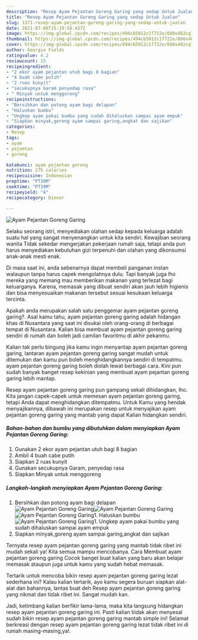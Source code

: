 ```yaml
---
description: "Resep Ayam Pejantan Goreng Garing yang sedap Untuk Jualan"
title: "Resep Ayam Pejantan Goreng Garing yang sedap Untuk Jualan"
slug: 1371-resep-ayam-pejantan-goreng-garing-yang-sedap-untuk-jualan
date: 2021-07-06T15:19:58.437Z
image: https://img-global.cpcdn.com/recipes/494cb5912c1f722e/680x482cq70/ayam-pejantan-goreng-garing-foto-resep-utama.jpg
thumbnail: https://img-global.cpcdn.com/recipes/494cb5912c1f722e/680x482cq70/ayam-pejantan-goreng-garing-foto-resep-utama.jpg
cover: https://img-global.cpcdn.com/recipes/494cb5912c1f722e/680x482cq70/ayam-pejantan-goreng-garing-foto-resep-utama.jpg
author: Georgie Fields
ratingvalue: 4.2
reviewcount: 15
recipeingredient:
- "2 ekor ayam pejantan utuh bagi 8 bagian"
- "4 buah cabe putih"
- "2 ruas kunyit"
- "secukupnya Garam penyedap rasa"
- " Minyak untuk menggoreng"
recipeinstructions:
- "Bersihkan dan potong ayam bagi delapan"
- "Haluskan bumbu"
- "Ungkep ayam pakai bumbu yang sudah dihaluskan sampai ayam empuk"
- "Siapkan minyak,goreng ayam sampai garing,angkat dan sajikan"
categories:
- Resep
tags:
- ayam
- pejantan
- goreng

katakunci: ayam pejantan goreng 
nutrition: 275 calories
recipecuisine: Indonesian
preptime: "PT39M"
cooktime: "PT39M"
recipeyield: "4"
recipecategory: Dinner

---
```



![Ayam Pejantan Goreng Garing](https://img-global.cpcdn.com/recipes/494cb5912c1f722e/680x482cq70/ayam-pejantan-goreng-garing-foto-resep-utama.jpg)

Selaku seorang istri, menyediakan olahan sedap kepada keluarga adalah suatu hal yang sangat menyenangkan untuk kita sendiri. Kewajiban seorang  wanita Tidak sekedar mengerjakan pekerjaan rumah saja, tetapi anda pun harus menyediakan kebutuhan gizi terpenuhi dan olahan yang dikonsumsi anak-anak mesti enak.

Di masa  saat ini, anda sebenarnya dapat membeli panganan instan walaupun tanpa harus capek mengolahnya dulu. Tapi banyak juga lho mereka yang memang mau memberikan makanan yang terlezat bagi keluarganya. Karena, memasak yang dibuat sendiri akan jauh lebih higienis dan bisa menyesuaikan makanan tersebut sesuai kesukaan keluarga tercinta. 



Apakah anda merupakan salah satu penggemar ayam pejantan goreng garing?. Asal kamu tahu, ayam pejantan goreng garing adalah hidangan khas di Nusantara yang saat ini disukai oleh orang-orang di berbagai tempat di Nusantara. Kalian bisa membuat ayam pejantan goreng garing sendiri di rumah dan boleh jadi camilan favoritmu di akhir pekanmu.

Kalian tak perlu bingung jika kamu ingin menyantap ayam pejantan goreng garing, lantaran ayam pejantan goreng garing sangat mudah untuk ditemukan dan kamu pun boleh menghidangkannya sendiri di tempatmu. ayam pejantan goreng garing boleh diolah lewat berbagai cara. Kini pun sudah banyak banget resep kekinian yang membuat ayam pejantan goreng garing lebih mantap.

Resep ayam pejantan goreng garing pun gampang sekali dihidangkan, lho. Kita jangan capek-capek untuk memesan ayam pejantan goreng garing, tetapi Anda dapat menghidangkan ditempatmu. Untuk Kamu yang hendak menyajikannya, dibawah ini merupakan resep untuk menyajikan ayam pejantan goreng garing yang mantab yang dapat Kalian hidangkan sendiri.

<!--inarticleads1-->

##### Bahan-bahan dan bumbu yang dibutuhkan dalam menyiapkan Ayam Pejantan Goreng Garing:

1. Gunakan 2 ekor ayam pejantan utuh bagi 8 bagian
1. Ambil 4 buah cabe putih
1. Siapkan 2 ruas kunyit
1. Gunakan secukupnya Garam, penyedap rasa
1. Siapkan  Minyak untuk menggoreng




<!--inarticleads2-->

##### Langkah-langkah menyiapkan Ayam Pejantan Goreng Garing:

1. Bersihkan dan potong ayam bagi delapan
<img src="https://img-global.cpcdn.com/steps/8de4b743404333c8/160x128cq70/ayam-pejantan-goreng-garing-langkah-memasak-1-foto.jpg" alt="Ayam Pejantan Goreng Garing"><img src="https://img-global.cpcdn.com/steps/ccc3bffb0a46f928/160x128cq70/ayam-pejantan-goreng-garing-langkah-memasak-1-foto.jpg" alt="Ayam Pejantan Goreng Garing"><img src="https://img-global.cpcdn.com/steps/c3f95d93e15aebb6/160x128cq70/ayam-pejantan-goreng-garing-langkah-memasak-1-foto.jpg" alt="Ayam Pejantan Goreng Garing">1. Haluskan bumbu
<img src="https://img-global.cpcdn.com/steps/bae0fd19fc3a48c9/160x128cq70/ayam-pejantan-goreng-garing-langkah-memasak-2-foto.jpg" alt="Ayam Pejantan Goreng Garing">1. Ungkep ayam pakai bumbu yang sudah dihaluskan sampai ayam empuk
1. Siapkan minyak,goreng ayam sampai garing,angkat dan sajikan




Ternyata resep ayam pejantan goreng garing yang mantab tidak ribet ini mudah sekali ya! Kita semua mampu mencobanya. Cara Membuat ayam pejantan goreng garing Cocok banget buat kalian yang baru akan belajar memasak ataupun juga untuk kamu yang sudah hebat memasak.

Tertarik untuk mencoba bikin resep ayam pejantan goreng garing lezat sederhana ini? Kalau kalian tertarik, ayo kamu segera buruan siapkan alat-alat dan bahannya, lantas buat deh Resep ayam pejantan goreng garing yang nikmat dan tidak ribet ini. Sangat mudah kan. 

Jadi, ketimbang kalian berfikir lama-lama, maka kita langsung hidangkan resep ayam pejantan goreng garing ini. Pasti kalian tiidak akan menyesal sudah bikin resep ayam pejantan goreng garing mantab simple ini! Selamat berkreasi dengan resep ayam pejantan goreng garing lezat tidak ribet ini di rumah masing-masing,ya!.

